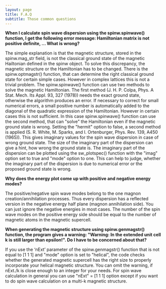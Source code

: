```yaml
---
layout: page
title: F.A.Q
subtitle: Those common questions
---
```


**When I calculate spin wave dispersion using the spinw.spinwave() function, I get the following error message: Hamiltonian matrix is not positive definite, ... What is wrong?** 

The simple explanation is that the magnetic structure, stored in the spinw.mag_str field, is not the classical ground state of the magnetic Hailtonian defined in the spinw object. To solve this discrepancy, the magnetic structure or the Hamiltonian has to be changed. There is the spinw.optmagstr() function, that can determine the right classical ground state for certain simple cases. However in complex lattices this is not a trivial problem. The spinw.spinwave() function can use two methods to solve the magnetic Hamiltonian. The first method (J. H. P. Colpa, Phys. A Stat. Mech. Its Appl. 93, 327 (1978)) needs the exact ground state, otherwise the algorithm produces an error. If necessary to correct for small numerical errors, a small positive number is automatically added to the diagonal of the quadratic expression of the Hamiltonian. However in certain cases this is not sufficient. In this case spinw.spinwave() function can use the second method, that can "solve" the Hamiltonian even if the magnetic ground state is wrong. Setting the "hermit" option to false, a second method is applied (S. R. White, M. Sparks, and I. Ortenburger, Phys. Rev. 139, A450 (1965)). This gives imaginary values for the spin wave dispersion in case of wrong ground state. The size of the imaginary part of the dispersion can give a hint, how wrong the ground state is. The imaginary part of the dispersion can be plotted using the sw_plotspec() function with the "imag" option set to true and "mode" option to one. This can help to judge, whether the imaginary part of the dispersion is due to numerical error or the proposed ground state is wrong. 

**Why does the energy plot come up with positive and negative energy modes?** 

The positive/negative spin wave modes belong to the one magnon creation/annihilation processes. Thus every dispersion has a reflected version in the negative energy half plane (magnon annihilation side). You can just ignore the negative energies in most cases. The number of the spin wave modes on the positive energy side should be equal to the number of magnetic atoms in the magnetic supercell. 

**When generating the magnetic structure using spinw.genmagstr() function, the program gives a warning: "Warning: In the extended unit cell k is still larger than epsilon!". Do I have to be concerned about that?** 

If you use the ‘nExt’ parameter of the spinw.genmagstr() function that is not equal to [1 1 1] and "mode" option is set to "helical", the code checks whether the generated magnetic supercell has the right size to properly incorporate your helical magnetic structure. You can omit the warning, if nExt./k is close enough to an integer for your needs. For spin wave calculation in general you can use "nExt" = [1 1 1] option except if you want to do spin wave calculation on a multi-k magnetic structure. 
